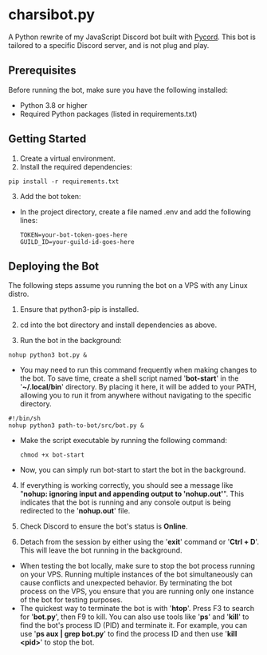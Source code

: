 # charsibot.py
A Python rewrite of my JavaScript Discord bot built with [Pycord](https://pycord.dev/). This bot is tailored to a specific Discord server, and is not plug and play.

## Prerequisites
Before running the bot, make sure you have the following installed:
- Python 3.8 or higher
- Required Python packages (listed in requirements.txt)

## Getting Started
1. Create a virtual environment.
2. Install the required dependencies:

`` pip install -r requirements.txt ``

3. Add the bot token:
- In the project directory, create a file named .env and add the following lines:

    ``TOKEN=your-bot-token-goes-here``  
    ``GUILD_ID=your-guild-id-goes-here``

## Deploying the Bot
The following steps assume you running the bot on a VPS with any Linux distro.

1. Ensure that python3-pip is installed.

2. cd into the bot directory and install dependencies as above.

3. Run the bot in the background:

`` nohup python3 bot.py & ``

- You may need to run this command frequently when making changes to the bot. To save time, create a shell script named '**bot-start**' in the '**~/.local/bin**' directory. By placing it here, it will be added to your PATH, allowing you to run it from anywhere without navigating to the specific directory.

``#!/bin/sh``  
``nohup python3 path-to-bot/src/bot.py &``

- Make the script executable by running the following command:

    ``chmod +x bot-start``

- Now, you can simply run bot-start to start the bot in the background.

4. If everything is working correctly, you should see a message like "**nohup: ignoring input and appending output to 'nohup.out'**". This indicates that the bot is running and any console output is being redirected to the '**nohup.out**' file.

5. Check Discord to ensure the bot's status is **Online**. 

6. Detach from the session by either using the '**exit**' command or '**Ctrl + D**'. This will leave the bot running in the background.

- When testing the bot locally, make sure to stop the bot process running on your VPS. Running multiple instances of the bot simultaneously can cause conflicts and unexpected behavior. By terminating the bot process on the VPS, you ensure that you are running only one instance of the bot for testing purposes.
- The quickest way to terminate the bot is with '**htop**'. Press F3 to search for '**bot.py**', then F9 to kill. You can also use tools like '**ps**' and '**kill**' to find the bot's process ID (PID) and terminate it. For example, you can use '**ps aux | grep bot.py**' to find the process ID and then use '**kill \<pid>**' to stop the bot.